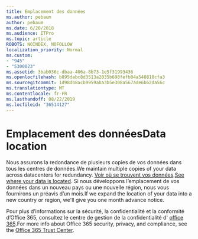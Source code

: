 ```yaml
---
title: Emplacement des données
ms.author: pebaum
author: pebaum
ms.date: 6/20/2018
ms.audience: ITPro
ms.topic: article
ROBOTS: NOINDEX, NOFOLLOW
localization_priority: Normal
ms.custom:
- "945"
- "5300023"
ms.assetid: 3bab036c-dbaa-406a-8b73-1e5f31993436
ms.openlocfilehash: b895dabc8d3513a2035b698fefb04a540810cfa3
ms.sourcegitcommit: 1d98db8acb9959aba3b5e308a567ade6b62da56c
ms.translationtype: MT
ms.contentlocale: fr-FR
ms.lasthandoff: 08/22/2019
ms.locfileid: "36514127"
---
```

# <a name="data-location"></a><span data-ttu-id="6a02b-102">Emplacement des données</span><span class="sxs-lookup"><span data-stu-id="6a02b-102">Data location</span></span>

<span data-ttu-id="6a02b-103">Nous assurons la redondance de plusieurs copies de vos données dans tous les centres de données.</span><span class="sxs-lookup"><span data-stu-id="6a02b-103">We maintain multiple copies of your data across datacenters for redundancy.</span></span> <span data-ttu-id="6a02b-104">[Voir où se trouvent vos données](https://office.com/datamaps).</span><span class="sxs-lookup"><span data-stu-id="6a02b-104">[See where your data is located](https://office.com/datamaps).</span></span> <span data-ttu-id="6a02b-105">Si nous développons l’emplacement de vos données dans un nouveau pays ou une nouvelle région, nous vous fournirons un préavis d’un mois.</span><span class="sxs-lookup"><span data-stu-id="6a02b-105">If we expand the location of your data into a new country or region, we'll give you one month advance notice.</span></span>
  
<span data-ttu-id="6a02b-106">Pour plus d’informations sur la sécurité, la confidentialité et la conformité d’Office 365, consultez le centre de gestion de la confidentialité d' [office 365](https://products.office.com/business/office-365-trust-center-welcome).</span><span class="sxs-lookup"><span data-stu-id="6a02b-106">For more info about Office 365 security, privacy, and compliance, see the [Office 365 Trust Center](https://products.office.com/business/office-365-trust-center-welcome).</span></span>
  